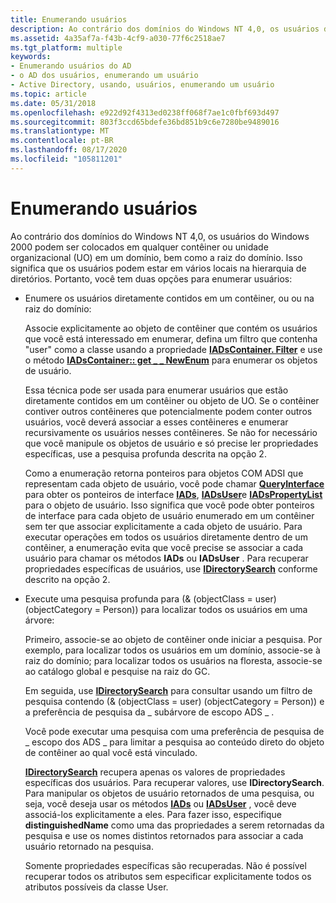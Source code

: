 ```yaml
---
title: Enumerando usuários
description: Ao contrário dos domínios do Windows NT 4,0, os usuários do Windows 2000 podem ser colocados em qualquer contêiner ou unidade organizacional (UO) em um domínio, bem como a raiz do domínio.
ms.assetid: 4a35af7a-f43b-4cf9-a030-77f6c2518ae7
ms.tgt_platform: multiple
keywords:
- Enumerando usuários do AD
- o AD dos usuários, enumerando um usuário
- Active Directory, usando, usuários, enumerando um usuário
ms.topic: article
ms.date: 05/31/2018
ms.openlocfilehash: e922d92f4313ed0238ff068f7ae1c0fbf693d497
ms.sourcegitcommit: 803f3ccd65bdefe36bd851b9c6e7280be9489016
ms.translationtype: MT
ms.contentlocale: pt-BR
ms.lasthandoff: 08/17/2020
ms.locfileid: "105811201"
---
```

# <a name="enumerating-users"></a>Enumerando usuários

Ao contrário dos domínios do Windows NT 4,0, os usuários do Windows 2000 podem ser colocados em qualquer contêiner ou unidade organizacional (UO) em um domínio, bem como a raiz do domínio. Isso significa que os usuários podem estar em vários locais na hierarquia de diretórios. Portanto, você tem duas opções para enumerar usuários:

-   Enumere os usuários diretamente contidos em um contêiner, ou ou na raiz do domínio:

    Associe explicitamente ao objeto de contêiner que contém os usuários que você está interessado em enumerar, defina um filtro que contenha "user" como a classe usando a propriedade [**IADsContainer. Filter**](/windows/desktop/ADSI/iadscontainer-property-methods) e use o método [**IADsContainer:: get \_ \_ NewEnum**](/windows/desktop/api/iads/nf-iads-iadscontainer-get__newenum) para enumerar os objetos de usuário.

    Essa técnica pode ser usada para enumerar usuários que estão diretamente contidos em um contêiner ou objeto de UO. Se o contêiner contiver outros contêineres que potencialmente podem conter outros usuários, você deverá associar a esses contêineres e enumerar recursivamente os usuários nesses contêineres. Se não for necessário que você manipule os objetos de usuário e só precise ler propriedades específicas, use a pesquisa profunda descrita na opção 2.

    Como a enumeração retorna ponteiros para objetos COM ADSI que representam cada objeto de usuário, você pode chamar [**QueryInterface**](/windows/win32/api/unknwn/nf-unknwn-iunknown-queryinterface(q)) para obter os ponteiros de interface [**IADs**](/windows/desktop/api/iads/nn-iads-iads), [**IADsUser**](/windows/desktop/api/iads/nn-iads-iadsuser)e [**IADsPropertyList**](/windows/desktop/api/iads/nn-iads-iadspropertylist) para o objeto de usuário. Isso significa que você pode obter ponteiros de interface para cada objeto de usuário enumerado em um contêiner sem ter que associar explicitamente a cada objeto de usuário. Para executar operações em todos os usuários diretamente dentro de um contêiner, a enumeração evita que você precise se associar a cada usuário para chamar os métodos **IADs** ou **IADsUser** . Para recuperar propriedades específicas de usuários, use [**IDirectorySearch**](/windows/desktop/api/iads/nn-iads-idirectorysearch) conforme descrito na opção 2.

-   Execute uma pesquisa profunda para (& (objectClass = user) (objectCategory = Person)) para localizar todos os usuários em uma árvore:

    Primeiro, associe-se ao objeto de contêiner onde iniciar a pesquisa. Por exemplo, para localizar todos os usuários em um domínio, associe-se à raiz do domínio; para localizar todos os usuários na floresta, associe-se ao catálogo global e pesquise na raiz do GC.

    Em seguida, use [**IDirectorySearch**](/windows/desktop/api/iads/nn-iads-idirectorysearch) para consultar usando um filtro de pesquisa contendo (& (objectClass = user) (objectCategory = Person)) e a preferência de pesquisa da \_ subárvore de escopo ADS \_ .

    Você pode executar uma pesquisa com uma preferência de pesquisa de \_ escopo dos ADS \_ para limitar a pesquisa ao conteúdo direto do objeto de contêiner ao qual você está vinculado.

    [**IDirectorySearch**](/windows/desktop/api/iads/nn-iads-idirectorysearch) recupera apenas os valores de propriedades específicas dos usuários. Para recuperar valores, use **IDirectorySearch**. Para manipular os objetos de usuário retornados de uma pesquisa, ou seja, você deseja usar os métodos [**IADs**](/windows/desktop/api/iads/nn-iads-iads) ou [**IADsUser**](/windows/desktop/api/iads/nn-iads-iadsuser) , você deve associá-los explicitamente a eles. Para fazer isso, especifique **distinguishedName** como uma das propriedades a serem retornadas da pesquisa e use os nomes distintos retornados para associar a cada usuário retornado na pesquisa.

    Somente propriedades específicas são recuperadas. Não é possível recuperar todos os atributos sem especificar explicitamente todos os atributos possíveis da classe User.

 

 
